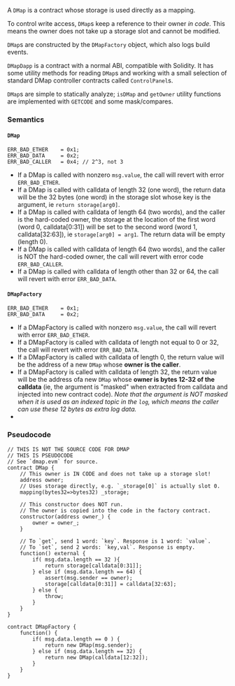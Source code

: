 A `DMap` is a contract whose storage is used directly as a mapping.

To control write access, `DMap`s keep a reference to their owner *in code*. This means the owner does not take up a storage slot and cannot be modified.

`DMap`s are constructed by the `DMapFactory` object, which also logs build events.

`DMapDapp` is a contract with a normal ABI, compatible with Solidity. It has some utility methods for reading `DMap`s and working with a small selection of standard DMap controller contracts called `ControlPanel`s.

`DMap`s are simple to statically analyze; `isDMap` and `getOwner` utility functions are implemented with `GETCODE` and some mask/compares.


### Semantics

#### `DMap`
```
ERR_BAD_ETHER    = 0x1;
ERR_BAD_DATA     = 0x2;
ERR_BAD_CALLER   = 0x4; // 2^3, not 3
```

* If a DMap is called with nonzero `msg.value`, the call will revert with error `ERR_BAD_ETHER`.
* If a DMap is called with calldata of length 32 (one word), the return data will be the 32 bytes (one word) in the storage slot whose key is the argument, ie `return storage[arg0]`.
* If a DMap is called with calldata of length 64 (two words), and the caller is the hard-coded owner, the storage at the location of the first word (word 0, calldata[0:31]) will be set to the second word (word 1, calldata[32:63]), ie `storage[arg0] = arg1`. The return data will be empty (length 0).
* If a DMap is called with calldata of length 64 (two words), and the caller is NOT the hard-coded owner, the call will revert with error code `ERR_BAD_CALLER`.
* If a DMap is called with calldata of length other than 32 or 64, the call will revert with error `ERR_BAD_DATA`.

#### `DMapFactory`
```
ERR_BAD_ETHER    = 0x1;
ERR_BAD_DATA     = 0x2;
```

* If a DMapFactory is called with nonzero `msg.value`, the call will revert with error `ERR_BAD_ETHER`.
* If a DMapFactory is called with calldata of length not equal to 0 or 32, the call will revert with error `ERR_BAD_DATA`.
* If a DMapFactory is called with calldata of length 0, the return value will be the address of a new `DMap` whose **owner is the caller**.
* If a DMapFactory is called with calldata of length 32, the return value will be the address ofa new `DMap` whose **owner is bytes 12-32 of the calldata** (ie, the argument is "masked" when extracted from calldata and injected into new contract code). *Note that the argument is NOT masked when it is used as an indexed topic in the `log`, which means the caller can use these 12 bytes as extra log data.*
* 

### Pseudocode

```
// THIS IS NOT THE SOURCE CODE FOR DMAP
// THIS IS PSEUDOCODE
// See `dmap.evm` for source.
contract DMap {
    // This owner is IN CODE and does not take up a storage slot! 
    address owner;
    // Uses storage directly, e.g. `_storage[0]` is actually slot 0.
    mapping(bytes32=>bytes32) _storage;

    // This constructor does NOT run.
    // The owner is copied into the code in the factory contract.
    constructor(address owner_) {
        owner = owner_;
    }
  
    // To `get`, send 1 word: `key`. Response is 1 word: `value`.
    // To `set`, send 2 words: `key,val`. Response is empty.
    function() external {
        if( msg.data.length == 32 ){
            return storage[calldata[0:31]];
        } else if (msg.data.length == 64) {
            assert(msg.sender == owner);
            storage[calldata[0:31]] = calldata[32:63];
        } else {
            throw;
        }
    }
}

contract DMapFactory {
    function() {
        if( msg.data.length == 0 ) {
            return new DMap(msg.sender);
        } else if (msg.data.length == 32) {
            return new DMap(calldata[12:32]);
        }
    }
}
```
